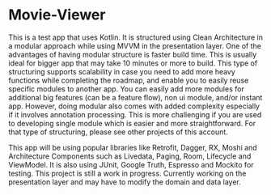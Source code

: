 # Movie-Viewer

This is a test app that uses Kotlin. It is structured using Clean Architecture in a modular approach while using MVVM in the presentation layer. One of the advantages of having modular structure is faster build time. This is usually ideal for bigger app that may take 10 minutes or more to build. This type of structuring supports scalability in case you need to add more heavy functions while completing the roadmap, and enable you to easily reuse specific modules to another app. You can easily add more modules for additional big features (can be a feature flow), non ui module, and/or instant app. However, doing modular also comes with added complexity especially if it involves annotation processing. This is more challenging if you are used to developing single module which is easier and more straightforward. For that type of structuring, please see other projects of this account.

This app will be using popular libraries like Retrofit, Dagger, RX, Moshi and Architecture Components such as Livedata, Paging, Room, Lifecycle and ViewModel. It is also using JUnit, Google Truth, Espresso and Mockito for testing. This project is still a work in progress. Currently working on the presentation layer and may have to modify the domain and data layer.
